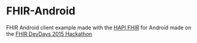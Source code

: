 # FHIR-Android

FHIR Android client example made with the [HAPI FHIR](http://jamesagnew.github.io/hapi-fhir/) for Android made on the [FHIR DevDays 2015 Hackathon](http://fhir.furore.com)

